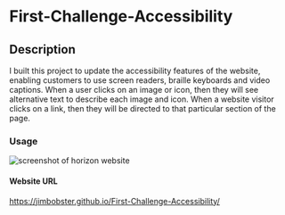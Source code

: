 # First-Challenge-Accessibility
## Description
I built this project to update the accessibility features of the website, enabling customers to use screen readers, braille keyboards and video captions.
When a user clicks on an image or icon, then they will see alternative text to describe each image and icon.
When a website visitor clicks on a link, then they will be directed to that particular section of the page.
### Usage
![screenshot of horizon website](First-Challenge-Accessibility/assets/images/Horiseon-Image.jpg)
#### Website URL
https://jimbobster.github.io/First-Challenge-Accessibility/
